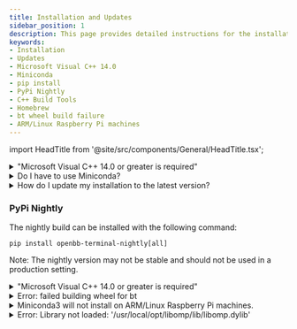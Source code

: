 ```yaml
---
title: Installation and Updates
sidebar_position: 1
description: This page provides detailed instructions for the installation and updating processes for software, addressing frequently encountered installation issues. These instructions include resolving the "Microsoft Visual C++ 14.0 or greater is required" error, benefits of using Miniconda for package management, methods to update installations, and solutions for other common installation errors.
keywords:
- Installation
- Updates
- Microsoft Visual C++ 14.0
- Miniconda
- pip install
- PyPi Nightly
- C++ Build Tools
- Homebrew
- bt wheel build failure
- ARM/Linux Raspberry Pi machines
---
```


import HeadTitle from '@site/src/components/General/HeadTitle.tsx';

<HeadTitle title="Installation and Updates - Faqs | OpenBB SDK Docs" />

<details><summary>"Microsoft Visual C++ 14.0 or greater is required"</summary>

Download and install [C++ Build Tools](https://visualstudio.microsoft.com/visual-cpp-build-tools/) from the official Microsoft website. After installation, restart your machine and then try the installation again.

</details>

<details><summary>Do I have to use Miniconda?</summary>

Miniconda is a lightweight package manager that allows for effortless management of Python environments. It is recommended for installing the OpenBB SDK due to its flexibility and ease of use.

</details>

<details><summary>How do I update my installation to the latest version?</summary>

The code is constantly being updated with new features and bug fixes. The process for updating will vary depending on the installation type:

- For a `pip` installation, when a new version is published, run the following command: `pip install -U openbb[all]` to update to the latest version.
- If you have cloned the GitHub repository, you can upgrade it to the latest version by running the following commands:
  ```
  git fetch
  git pull
  poetry update && git merge main && poetry install -E all
  ```
  Note: If the cloned repository is a fork, pull from `git pull origin main` or `git pull origin develop`. If there are local changes that conflict with the incoming changes from GitHub, stash them before pulling from main using `git stash`.

</details>

### PyPi Nightly

The nightly build can be installed with the following command:

```
pip install openbb-terminal-nightly[all]
```

Note: The nightly version may not be stable and should not be used in a production setting.

<details><summary>"Microsoft Visual C++ 14.0 or greater is required"</summary>

Download and install [C++ Build Tools](https://visualstudio.microsoft.com/visual-cpp-build-tools/) from the official Microsoft website. After installation, restart your machine and then try the installation again.

</details>

<details><summary>Error: failed building wheel for bt</summary>

There may be an additional message that is printed from this error, stating: "Microsoft Visual C++ 14.0 or greater is required. Get it with "Microsoft C++ Build Tools".

To resolve this error:
- Download and install [C++ Build Tools](https://visualstudio.microsoft.com/visual-cpp-build-tools/) from the official Microsoft website.
- Restart your machine.
- For Mac and Linux users, if a C++ compiler is not installed, install Homebrew by running the following command:
  ```
  /bin/bash -c "$(curl -fsSL https://raw.githubusercontent.com/Homebrew/install/HEAD/install.sh)"
  ```
  Then run:
  ```
  brew install gcc
  brew install cmake
  ```
- Additionally, Mac users should install Rosetta by running the following command:
  ```
  softwareupdate --install-rosetta
  ```

</details>

<details><summary>Miniconda3 will not install on ARM/Linux Raspberry Pi machines.</summary>

Refer to this issue on the Conda [GitHub](https://github.com/conda/conda/issues/10723) page for more information.

</details>

<details><summary>Error: Library not loaded: '/usr/local/opt/libomp/lib/libomp.dylib'</summary>

This error can be resolved by installing libomp from Homebrew. Run the following commands:
```
brew install libomp
```

</details>
